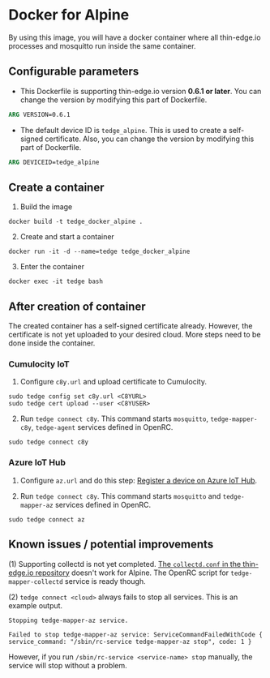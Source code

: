 # Docker for Alpine

By using this image,
you will have a docker container where all thin-edge.io processes and mosquitto run inside the same container.

## Configurable parameters

- This Dockerfile is supporting thin-edge.io version **0.6.1 or later**.
  You can change the version by modifying this part of Dockerfile.

```Dockerfile
ARG VERSION=0.6.1
```

- The default device ID is `tedge_alpine`. This is used to create a self-signed certificate.
  Also, you can change the version by modifying this part of Dockerfile.

```Dockerfile
ARG DEVICEID=tedge_alpine
```

## Create a container

1. Build the image

```shell
docker build -t tedge_docker_alpine .
```

2. Create and start a container

```shell
docker run -it -d --name=tedge tedge_docker_alpine
```

3. Enter the container

```shell
docker exec -it tedge bash
```

## After creation of container

The created container has a self-signed certificate already.
However, the certificate is not yet uploaded to your desired cloud.
More steps need to be done inside the container.


### Cumulocity IoT

1. Configure `c8y.url` and upload certificate to Cumulocity.

```shell
sudo tedge config set c8y.url <C8YURL>
sudo tedge cert upload --user <C8YUSER>
```

2. Run `tedge connect c8y`. This command starts `mosquitto`, `tedge-mapper-c8y`, `tedge-agent` services defined in OpenRC.

```shell
sudo tedge connect c8y
```

### Azure IoT Hub

1. Configure `az.url` and do this step: [Register a device on Azure IoT Hub](https://thin-edge.github.io/thin-edge.io/html/tutorials/connect-azure.html#register-the-device-on-azure-iot-hub).

2. Run `tedge connect c8y`. This command starts `mosquitto` and `tedge-mapper-az` services defined in OpenRC.

```shell
sudo tedge connect az
```

## Known issues / potential improvements

(1) Supporting collectd is not yet completed.
[The `collectd.conf` in the thin-edge.io repository](https://github.com/thin-edge/thin-edge.io/blob/main/configuration/contrib/collectd/collectd.conf) doesn't work for Alpine.
The OpenRC script for `tedge-mapper-collectd` service is ready though. 

(2) `tedge connect <cloud>` always fails to stop all services. This is an example output.

```shell
Stopping tedge-mapper-az service.

Failed to stop tedge-mapper-az service: ServiceCommandFailedWithCode { service_command: "/sbin/rc-service tedge-mapper-az stop", code: 1 }
```

However, if you run `/sbin/rc-service <service-name> stop` manually, the service will stop without a problem.

